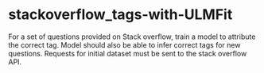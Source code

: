 # stackoverflow_tags-with-ULMFit
For a set of questions provided on Stack overflow, train a model to attribute the correct tag. Model should also be able to infer correct tags for new questions. Requests for initial dataset must be sent to the stack overflow API. 
